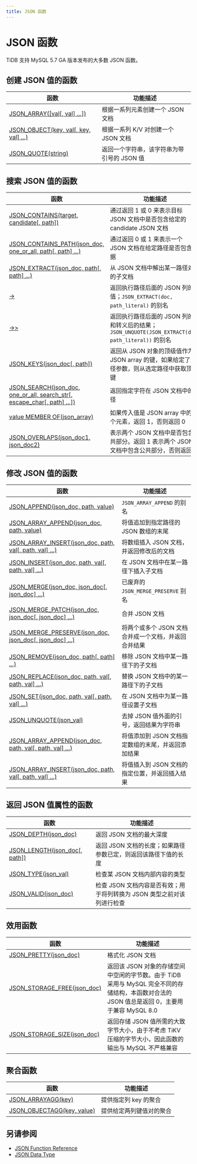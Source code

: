 ```yaml
---
title: JSON 函数
---
```


# JSON 函数

TiDB 支持 MySQL 5.7 GA 版本发布的大多数 JSON 函数。

## 创建 JSON 值的函数

| 函数                                                              | 功能描述                                                   |
| ------------------------------------------------------------------ | ---------------------------------------------------------- |
| [JSON_ARRAY([val[, val] ...])](https://dev.mysql.com/doc/refman/5.7/en/json-creation-functions.html#function_json-array)                         | 根据一系列元素创建一个 JSON 文档 |
| [JSON_OBJECT(key, val[, key, val] ...)](https://dev.mysql.com/doc/refman/5.7/en/json-creation-functions.html#function_json-object)               | 根据一系列 K/V 对创建一个 JSON 文档 |
| [JSON_QUOTE(string)](https://dev.mysql.com/doc/refman/5.7/en/json-creation-functions.html#function_json-quote)                                   | 返回一个字符串，该字符串为带引号的 JSON 值 |

## 搜索 JSON 值的函数

| 函数                                                        | 功能描述                                                     |
| ------------------------------------------------------------ | ------------------------------------------------------------ |
| [JSON_CONTAINS(target, candidate[, path])](https://dev.mysql.com/doc/refman/5.7/en/json-search-functions.html#function_json-contains)    | 通过返回 1 或 0 来表示目标 JSON 文档中是否包含给定的 candidate JSON 文档 |
| [JSON_CONTAINS_PATH(json_doc, one_or_all, path[, path] ...)](https://dev.mysql.com/doc/refman/5.7/en/json-search-functions.html#function_json-contains-path) | 通过返回 0 或 1 来表示一个 JSON 文档在给定路径是否包含数据   |
| [JSON_EXTRACT(json_doc, path[, path] ...)](https://dev.mysql.com/doc/refman/5.7/en/json-search-functions.html#function_json-extract)     | 从 JSON 文档中解出某一路径对应的子文档                       |
| [->](https://dev.mysql.com/doc/refman/5.7/en/json-search-functions.html#operator_json-column-path)                                     | 返回执行路径后面的 JSON 列的值；`JSON_EXTRACT(doc, path_literal)` 的别名 |
| [->>](https://dev.mysql.com/doc/refman/5.7/en/json-search-functions.html#operator_json-inline-path)                            | 返回执行路径后面的 JSON 列的值和转义后的结果； `JSON_UNQUOTE(JSON_EXTRACT(doc, path_literal))` 的别名 |
| [JSON_KEYS(json_doc[, path])](https://dev.mysql.com/doc/refman/5.7/en/json-search-functions.html#function_json-keys)                     | 返回从 JSON 对象的顶级值作为 JSON array 的键，如果给定了路径参数，则从选定路径中获取顶级键 |
| [JSON_SEARCH(json_doc, one_or_all, search_str[, escape_char[, path] ...])](https://dev.mysql.com/doc/refman/5.7/en/json-search-functions.html#function_json-search) | 返回指定字符在 JSON 文档中的路径                             |
| [value MEMBER OF(json_array)](https://dev.mysql.com/doc/refman/8.0/en/json-search-functions.html#operator_member-of) | 如果传入值是 JSON array 中的一个元素，返回 1，否则返回 0 |
| [JSON_OVERLAPS(json_doc1, json_doc2)](https://dev.mysql.com/doc/refman/8.0/en/json-search-functions.html#function_json-overlaps) | 表示两个 JSON 文档中是否包含公共部分。返回 1 表示两个 JSON 文档中包含公共部分，否则返回 0 |

## 修改 JSON 值的函数

| 函数        | 功能描述 |
| --------------------------------- | ----------- |
| [JSON_APPEND(json_doc, path, value)](https://dev.mysql.com/doc/refman/5.7/en/json-modification-functions.html#function_json-append) | `JSON_ARRAY_APPEND` 的别名 |
| [JSON_ARRAY_APPEND(json_doc, path, value)](https://dev.mysql.com/doc/refman/5.7/en/json-modification-functions.html#function_json-array-append) | 将值追加到指定路径的 JSON 数组的末尾 |
| [JSON_ARRAY_INSERT(json_doc, path, val[, path, val] ...)](https://dev.mysql.com/doc/refman/5.7/en/json-modification-functions.html#function_json-array-insert) | 将数组插入 JSON 文档，并返回修改后的文档 |
| [JSON_INSERT(json_doc, path, val[, path, val] ...)](https://dev.mysql.com/doc/refman/5.7/en/json-modification-functions.html#function_json-insert) | 在 JSON 文档中在某一路径下插入子文档 |
| [JSON_MERGE(json_doc, json_doc[, json_doc] ...)](https://dev.mysql.com/doc/refman/5.7/en/json-modification-functions.html#function_json-merge)  | 已废弃的 `JSON_MERGE_PRESERVE` 别名 |
| [JSON_MERGE_PATCH(json_doc, json_doc[, json_doc] ...)](https://dev.mysql.com/doc/refman/5.7/en/json-modification-functions.html#function_json-merge-patch)  | 合并 JSON 文档 |
| [JSON_MERGE_PRESERVE(json_doc, json_doc[, json_doc] ...)](https://dev.mysql.com/doc/refman/5.7/en/json-modification-functions.html#function_json-merge-preserve)  | 将两个或多个 JSON 文档合并成一个文档，并返回合并结果 |
| [JSON_REMOVE(json_doc, path[, path] ...)](https://dev.mysql.com/doc/refman/5.7/en/json-modification-functions.html#function_json-remove)    | 移除 JSON 文档中某一路径下的子文档 |
| [JSON_REPLACE(json_doc, path, val[, path, val] ...)](https://dev.mysql.com/doc/refman/5.7/en/json-modification-functions.html#function_json-replace) | 替换 JSON 文档中的某一路径下的子文档 |
| [JSON_SET(json_doc, path, val[, path, val] ...)](https://dev.mysql.com/doc/refman/5.7/en/json-modification-functions.html#function_json-set)  | 在 JSON 文档中为某一路径设置子文档 |
| [JSON_UNQUOTE(json_val)](https://dev.mysql.com/doc/refman/5.7/en/json-modification-functions.html#function_json-unquote) |  去掉 JSON 值外面的引号，返回结果为字符串 |
| [JSON_ARRAY_APPEND(json_doc, path, val[, path, val] ...)](https://dev.mysql.com/doc/refman/5.7/en/json-modification-functions.html#function_json-array-append) | 将值添加到 JSON 文档指定数组的末尾，并返回添加结果 |
| [JSON_ARRAY_INSERT(json_doc, path, val[, path, val] ...)](https://dev.mysql.com/doc/refman/5.7/en/json-modification-functions.html#function_json-array-insert) | 将值插入到 JSON 文档的指定位置，并返回插入结果 |

## 返回 JSON 值属性的函数

| 函数        | 功能描述 |
| --------------------------------- | ----------- |
| [JSON_DEPTH(json_doc)](https://dev.mysql.com/doc/refman/5.7/en/json-attribute-functions.html#function_json-depth) | 返回 JSON 文档的最大深度 |
| [JSON_LENGTH(json_doc[, path])](https://dev.mysql.com/doc/refman/5.7/en/json-attribute-functions.html#function_json-length) | 返回 JSON 文档的长度；如果路径参数已定，则返回该路径下值的长度 |
| [JSON_TYPE(json_val)](https://dev.mysql.com/doc/refman/5.7/en/json-attribute-functions.html#function_json-type) | 检查某 JSON 文档内部内容的类型 |
| [JSON_VALID(json_doc)](https://dev.mysql.com/doc/refman/5.7/en/json-attribute-functions.html#function_json-valid) | 检查 JSON 文档内容是否有效；用于将列转换为 JSON 类型之前对该列进行检查 |

## 效用函数

| 函数                     | 功能描述 |
| --------------------------------- | ----------- |
| [JSON_PRETTY(json_doc)](https://dev.mysql.com/doc/refman/5.7/en/json-utility-functions.html#function_json-pretty) |格式化 JSON 文档 |
| [JSON_STORAGE_FREE(json_doc)](https://dev.mysql.com/doc/refman/8.0/en/json-utility-functions.html#function_json-storage-free) | 返回该 JSON 对象的存储空间中空闲的字节数。由于 TiDB 采用与 MySQL 完全不同的存储结构，本函数对合法的 JSON 值总是返回 0，主要用于兼容 MySQL 8.0 |
| [JSON_STORAGE_SIZE(json_doc)](https://dev.mysql.com/doc/refman/5.7/en/json-utility-functions.html#function_json-storage-size) | 返回存储 JSON 值所需的大致字节大小，由于不考虑 TiKV 压缩的字节大小，因此函数的输出与 MySQL 不严格兼容 |

## 聚合函数

| 函数                    | 功能描述 |
| --------------------------------- | ----------- |
| [JSON_ARRAYAGG(key)](https://dev.mysql.com/doc/refman/5.7/en/aggregate-functions.html#function_json-arrayagg) | 提供指定列 key 的聚合 |
| [JSON_OBJECTAGG(key, value)](https://dev.mysql.com/doc/refman/5.7/en/aggregate-functions.html#function_json-objectagg) | 提供给定两列键值对的聚合 |

## 另请参阅

* [JSON Function Reference](https://dev.mysql.com/doc/refman/5.7/en/json-function-reference.html)
* [JSON Data Type](/data-type-json.md)
